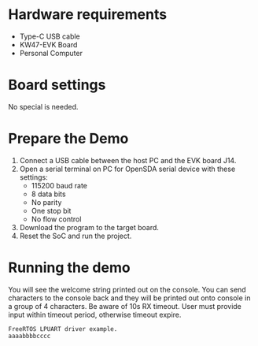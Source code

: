 Hardware requirements
=====================
- Type-C USB cable
- KW47-EVK Board
- Personal Computer

Board settings
============
No special is needed.

Prepare the Demo
===============
1. Connect a USB cable between the host PC and the EVK board J14.
2. Open a serial terminal on PC for OpenSDA serial device with these settings:
   - 115200 baud rate
   - 8 data bits
   - No parity
   - One stop bit
   - No flow control
3. Download the program to the target board.
4. Reset the SoC and run the project.

Running the demo
================
You will see the welcome string printed out on the console.
You can send characters to the console back and they will be printed out onto console in a group of 4 characters.
Be aware of 10s RX timeout. User must provide input within timeout period, otherwise timeout expire.

~~~~~~~~~~~~~~~~~~~~~~~~~~~~~~~~~~~~~~~~~~~~~~~~~
FreeRTOS LPUART driver example.
aaaabbbbcccc
~~~~~~~~~~~~~~~~~~~~~~~~~~~~~~~~~~~~~~~~~~~~~~~~~
